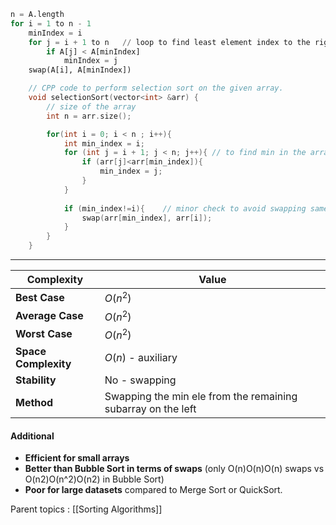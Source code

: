 ``` python
n = A.length
for i = 1 to n - 1
    minIndex = i
    for j = i + 1 to n   // loop to find least element index to the right of A[i]  
        if A[j] < A[minIndex]
            minIndex = j    
    swap(A[i], A[minIndex])
```

```cpp
    // CPP code to perform selection sort on the given array.
    void selectionSort(vector<int> &arr) {
        // size of the array
        int n = arr.size();

        for(int i = 0; i < n ; i++){
            int min_index = i;
            for (int j = i + 1; j < n; j++){ // to find min in the array left
                if (arr[j]<arr[min_index]){
                    min_index = j;
                }
            }
            
            if (min_index!=i){    // minor check to avoid swapping same ele
                swap(arr[min_index], arr[i]);
            }
        }
    }
```



---

| Complexity           | Value                                                        |
| -------------------- | ------------------------------------------------------------ |
| **Best Case**        | $O(n^2)$                                                     |
| **Average Case**     | $O(n^2)$                                                     |
| **Worst Case**       | $O(n^2)$                                                     |
| **Space Complexity** | $O(n)$ - auxiliary                                           |
| **Stability**        | No - swapping                                                |
| **Method**           | Swapping the min ele from the remaining subarray on the left |

#### Additional
- **Efficient for small arrays**
- **Better than Bubble Sort in terms of swaps** (only O(n)O(n)O(n) swaps vs O(n2)O(n^2)O(n2) in Bubble Sort)
- **Poor for large datasets** compared to Merge Sort or QuickSort.










Parent topics : [[Sorting Algorithms]]
